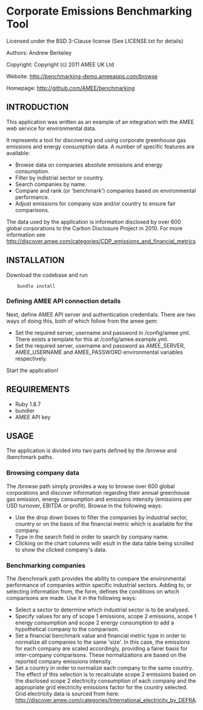 # Corporate Emissions Benchmarking Tool

Licensed under the BSD 3-Clause license (See LICENSE.txt for details)

Authors: Andrew Berkeley

Copyright: Copyright (c) 2011 AMEE UK Ltd

Website: http://benchmarking-demo.ameeapps.com/browse

Homepage: http://github.com/AMEE/benchmarking

## INTRODUCTION

This application was written as an example of an integration with the AMEE web service for environmental data.

It represents a tool for discovering and using corporate greenhouse gas emissions and energy consumption data. A number of specific features are available:

* Browse data on companies absolute emissions and energy consumption. 
* Filter by indistrial sector or country.
* Search companies by name.
* Compare and rank (or 'benchmark') companies based on environmental performance.
* Adjust emissions for company size and/or country to ensure fair comparisons.

The data used by the application is information disclosed by over 600 global corporations to the Carbon Disclosure Project in 2010. For more information see http://discover.amee.com/categories/CDP_emissions_and_financial_metrics

## INSTALLATION

Download the codebase and run 

		bundle install

### Defining AMEE API connection details

Next, define AMEE API server and authentication credentials. There are two ways of doing this, both of which follow from the amee gem:

* Set the required server, username and password in /config/amee.yml. There exists a template for this at /config/amee.example.yml.
* Set the required server, username and password as AMEE_SERVER, AMEE_USERNAME and AMEE_PASSWORD environmental variables respectively.

Start the application!

## REQUIREMENTS

 * Ruby 1.8.7
 * bundler
 * AMEE API key

## USAGE

The application is divided into two parts defined by the /browse and /benchmark paths.

### Browsing company data

The /browse path simply provides a way to browse over 600 global corporations and discover information regarding their annual greenhouse gas emission, energy consumption and emissions intensity (emissions per USD turnover, EBITDA or profit). Browse in the following ways:

* Use the drop down boxes to filter the companies by industrial sector, country or on the basis of the financial metric which is available for the company.
* Type in the search field in order to search by company name.
* Clicking on the chart columns willr esult in the data table being scrolled to show the clicked company's data.

### Benchmarking companies

The /benchmark path provides the ability to compare the environmental performance of companies within specific industrial sectors. Adding to, or selecting information from, the form, defines the conditions on which comparisons are made. Use it in the following ways:

* Select a sector to determine which industrial sector is to be analysed.
* Specify values for any of scope 1 emissions, scope 2 emissions, scope 1 energy consumption and scope 2 energy consumption to add a hypothetical company to the comparison.
* Set a financial benchmark value and financial metric type in order to normalize all companies to the same 'size'. In this case, the emissions for each company are scaled accordingly, providing a fairer basis for inter-company comparisons. These normalizations are based on the reported company emissions intensity.
* Set a country in order to normalize each company to the same country. The effect of this selection is to recalculate scope 2 emissions based on the disclosed scope 2 electricity consumption of each company and the appropriate grid electricity emissions factor for the country selected. Grid electricity data is sourced from here: http://discover.amee.com/categories/International_electricity_by_DEFRA.